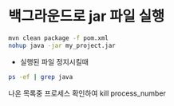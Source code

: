 # 백그라운드로 jar 파일 실행

```sh
mvn clean package -f pom.xml
nohup java -jar my_project.jar
```
* 실행된 파일 정지시킬때
```sh
ps -ef | grep java
```
나온 목록중 프로세스 확인하여 kill process_number
